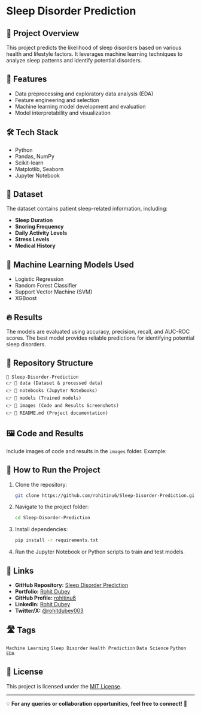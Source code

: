 # Sleep Disorder Prediction

## 📌 Project Overview

This project predicts the likelihood of sleep disorders based on various health and lifestyle factors. It leverages machine learning techniques to analyze sleep patterns and identify potential disorders.

## 🚀 Features

- Data preprocessing and exploratory data analysis (EDA)
- Feature engineering and selection
- Machine learning model development and evaluation
- Model interpretability and visualization

## 🛠 Tech Stack

- Python
- Pandas, NumPy
- Scikit-learn
- Matplotlib, Seaborn
- Jupyter Notebook

## 📂 Dataset

The dataset contains patient sleep-related information, including:

- **Sleep Duration**
- **Snoring Frequency**
- **Daily Activity Levels**
- **Stress Levels**
- **Medical History**

## 💊 Machine Learning Models Used

- Logistic Regression
- Random Forest Classifier
- Support Vector Machine (SVM)
- XGBoost

## 🔥 Results

The models are evaluated using accuracy, precision, recall, and AUC-ROC scores. The best model provides reliable predictions for identifying potential sleep disorders.

## 📁 Repository Structure

```
📂 Sleep-Disorder-Prediction
👉 📂 data (Dataset & processed data)
👉 📂 notebooks (Jupyter Notebooks)
👉 📂 models (Trained models)
👉 📂 images (Code and Results Screenshots)
👉 📄 README.md (Project documentation)
```

## 🖼 Code and Results

Include images of code and results in the `images` folder. Example:

&#x20;

## 💜 How to Run the Project

1. Clone the repository:
   ```bash
   git clone https://github.com/rohitinu6/Sleep-Disorder-Prediction.git
   ```
2. Navigate to the project folder:
   ```bash
   cd Sleep-Disorder-Prediction
   ```
3. Install dependencies:
   ```bash
   pip install -r requirements.txt
   ```
4. Run the Jupyter Notebook or Python scripts to train and test models.

## 🔗 Links

- **GitHub Repository:** [Sleep Disorder Prediction](https://github.com/rohitinu6/Sleep-Disorder-Prediction.git)
- **Portfolio:** [Rohit Dubey](https://tinyurl.com/dubeyrohit)
- **GitHub Profile:** [rohitinu6](https://github.com/rohitinu6)
- **LinkedIn:** [Rohit Dubey](https://www.linkedin.com/in/rohit-dubey-d/)
- **Twitter/X:** [@rohitdubey003](https://x.com/rohitdubey003)

## 🛣 Tags

`Machine Learning` `Sleep Disorder` `Health Prediction` `Data Science` `Python` `EDA`

## 📝 License

This project is licensed under the [MIT License](https://opensource.org/licenses/MIT).

---

💡 **For any queries or collaboration opportunities, feel free to connect!** 🚀

